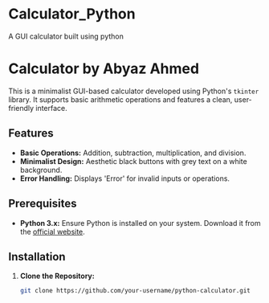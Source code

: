# Calculator_Python
A GUI calculator built using python
# Calculator by Abyaz Ahmed

This is a minimalist GUI-based calculator developed using Python's `tkinter` library. It supports basic arithmetic operations and features a clean, user-friendly interface.

## Features

- **Basic Operations:** Addition, subtraction, multiplication, and division.
- **Minimalist Design:** Aesthetic black buttons with grey text on a white background.
- **Error Handling:** Displays 'Error' for invalid inputs or operations.

## Prerequisites

- **Python 3.x:** Ensure Python is installed on your system. Download it from the [official website](https://www.python.org/downloads/).

## Installation

1. **Clone the Repository:**
   ```bash
   git clone https://github.com/your-username/python-calculator.git
